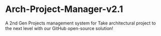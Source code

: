 # Arch-Project-Manager-v2.1
A 2nd Gen  Projects management system for Take architectural project to the next level with our GitHub open-source solution! 
